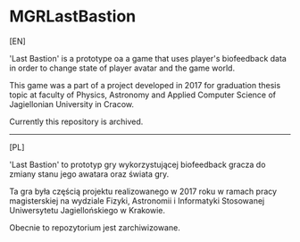 # MGRLastBastion

[EN]

'Last Bastion' is a prototype oa a game that uses player's biofeedback data in order to change state of player avatar and the game world.

This game was a part of a project developed in 2017 for graduation thesis topic at faculty of Physics, Astronomy and Applied Computer Science of Jagiellonian University in Cracow.

Currently this repository is archived.

---
[PL]

'Last Bastion' to prototyp gry wykorzystującej biofeedback gracza do zmiany stanu jego awatara oraz świata gry.

Ta gra była częścią projektu realizowanego w 2017 roku w ramach pracy magisterskiej na wydziale Fizyki, Astronomii i Informatyki Stosowanej Uniwersytetu Jagiellońskiego w Krakowie.

Obecnie to repozytorium jest zarchiwizowane.
